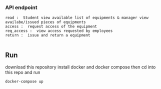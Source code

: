 


### API endpoint
```
read :  Student view available list of equipments & manager view availabe/issued pieces of equipments     
access :  request access of the equipment
req_access :  view access requested by employees
return :  issue and return a equipment


```

## Run
download this repository  install docker and docker compose then  cd into this repo and run

```
docker-compose up 
```
